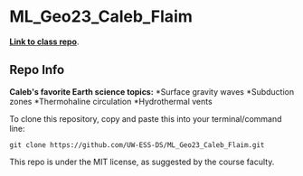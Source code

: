 # ML_Geo23_Caleb_Flaim

[**Link to class repo**](https://github.com/UW-ESS-DS/MLGeo-2023).

## Repo Info
**Caleb's favorite Earth science topics:**
  *Surface gravity waves
  *Subduction zones
  *Thermohaline circulation
  *Hydrothermal vents

To clone this repository, copy and paste this into your terminal/command line:

```
git clone https://github.com/UW-ESS-DS/ML_Geo23_Caleb_Flaim.git
```

This repo is under the MIT license, as suggested by the course faculty. 
